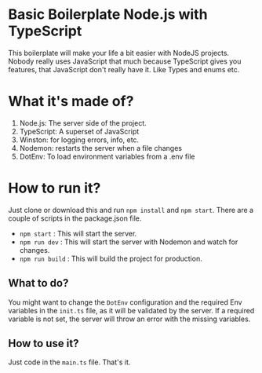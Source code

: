 # Basic Boilerplate Node.js with TypeScript
This boilerplate will make your life a bit easier with NodeJS projects. Nobody really uses JavaScript that much because TypeScript gives you features, that JavaScript don't really have it. Like Types and enums etc. 
# What it's made of?

1. Node.js: The server side of the project.
1. TypeScript: A superset of JavaScript
1. Winston: for logging errors, info, etc.
1. Nodemon: restarts the server when a file changes
1. DotEnv: To load environment variables from a .env file

# How to run it?

Just clone or download this and run `npm install` and `npm start`. 
There are a couple of scripts in the package.json file.
+ `npm start` : This will start the server.
+ `npm run dev` : This will start the server with Nodemon and watch for changes.
+ `npm run build` : This will build the project for production.

## What to do?
You might want to change the `DotEnv` configuration and the required Env variables in the `init.ts` file, as it will be validated by the server. If a required variable is not set, the server will throw an error with the missing variables.

## How to use it?

Just code in the `main.ts` file. That's it.  
